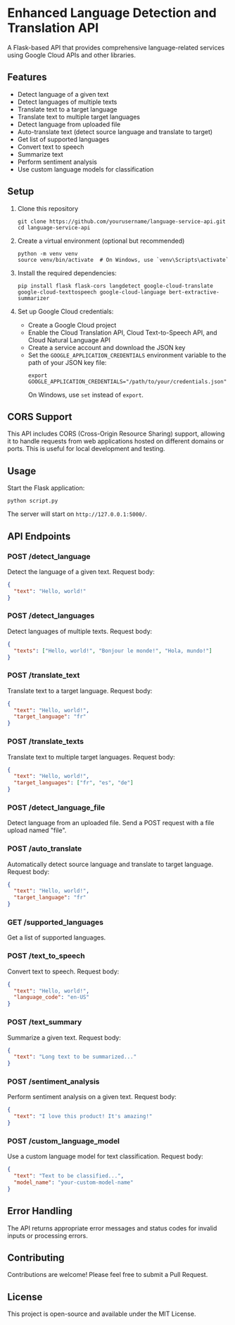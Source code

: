 # Enhanced Language Detection and Translation API

A Flask-based API that provides comprehensive language-related services using Google Cloud APIs and other libraries.

## Features

- Detect language of a given text
- Detect languages of multiple texts
- Translate text to a target language
- Translate text to multiple target languages
- Detect language from uploaded file
- Auto-translate text (detect source language and translate to target)
- Get list of supported languages
- Convert text to speech
- Summarize text
- Perform sentiment analysis
- Use custom language models for classification

## Setup

1. Clone this repository
   ```
   git clone https://github.com/yourusername/language-service-api.git
   cd language-service-api
   ```

2. Create a virtual environment (optional but recommended)
   ```
   python -m venv venv
   source venv/bin/activate  # On Windows, use `venv\Scripts\activate`
   ```

3. Install the required dependencies:
   ```
   pip install flask flask-cors langdetect google-cloud-translate google-cloud-texttospeech google-cloud-language bert-extractive-summarizer
   ```

4. Set up Google Cloud credentials:
   - Create a Google Cloud project
   - Enable the Cloud Translation API, Cloud Text-to-Speech API, and Cloud Natural Language API
   - Create a service account and download the JSON key
   - Set the `GOOGLE_APPLICATION_CREDENTIALS` environment variable to the path of your JSON key file:
     ```
     export GOOGLE_APPLICATION_CREDENTIALS="/path/to/your/credentials.json"
     ```
     On Windows, use `set` instead of `export`.

## CORS Support

This API includes CORS (Cross-Origin Resource Sharing) support, allowing it to handle requests from web applications hosted on different domains or ports. This is useful for local development and testing.

## Usage

Start the Flask application:
```
python script.py
```
The server will start on `http://127.0.0.1:5000/`.

## API Endpoints

### POST /detect_language
Detect the language of a given text.
Request body:
```json
{
  "text": "Hello, world!"
}
```

### POST /detect_languages
Detect languages of multiple texts.
Request body:
```json
{
  "texts": ["Hello, world!", "Bonjour le monde!", "Hola, mundo!"]
}
```

### POST /translate_text
Translate text to a target language.
Request body:
```json
{
  "text": "Hello, world!",
  "target_language": "fr"
}
```

### POST /translate_texts
Translate text to multiple target languages.
Request body:
```json
{
  "text": "Hello, world!",
  "target_languages": ["fr", "es", "de"]
}
```

### POST /detect_language_file
Detect language from an uploaded file.
Send a POST request with a file upload named "file".

### POST /auto_translate
Automatically detect source language and translate to target language.
Request body:
```json
{
  "text": "Hello, world!",
  "target_language": "fr"
}
```

### GET /supported_languages
Get a list of supported languages.

### POST /text_to_speech
Convert text to speech.
Request body:
```json
{
  "text": "Hello, world!",
  "language_code": "en-US"
}
```

### POST /text_summary
Summarize a given text.
Request body:
```json
{
  "text": "Long text to be summarized..."
}
```

### POST /sentiment_analysis
Perform sentiment analysis on a given text.
Request body:
```json
{
  "text": "I love this product! It's amazing!"
}
```

### POST /custom_language_model
Use a custom language model for text classification.
Request body:
```json
{
  "text": "Text to be classified...",
  "model_name": "your-custom-model-name"
}
```

## Error Handling

The API returns appropriate error messages and status codes for invalid inputs or processing errors.

## Contributing

Contributions are welcome! Please feel free to submit a Pull Request.

## License

This project is open-source and available under the MIT License.
